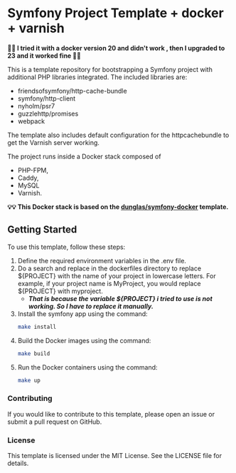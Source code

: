 # Symfony Project Template + docker + varnish

**🚨🚨 I tried it with a docker version 20 and didn't work , then I upgraded to 23 and it worked fine 🚨🚨**

This is a template repository for bootstrapping a Symfony project with additional PHP libraries integrated. The included libraries are:

* friendsofsymfony/http-cache-bundle
* symfony/http-client
* nyholm/psr7
* guzzlehttp/promises
* webpack

The template also includes default configuration for the httpcachebundle to get the Varnish server working.

The project runs inside a Docker stack composed of 
* PHP-FPM, 
* Caddy, 
* MySQL
* Varnish. 

**💡💡 This Docker stack is based on the [dunglas/symfony-docker](https://github.com/dunglas/symfony-docker) template.**

## Getting Started

To use this template, follow these steps:

1. Define the required environment variables in the .env file.
2. Do a search and replace in the dockerfiles directory to replace ${PROJECT} with the name of your project in lowercase letters. For example, if your project name is MyProject, you would replace ${PROJECT} with myproject.
   * _**That is because the variable ${PROJECT} i tried to use is not working. So I have to replace it manually.**_
3. Install the symfony app using the command: 
    ````bash
   make install
   ````
4. Build the Docker images using the command:
    ````bash
   make build
   ````
5. Run the Docker containers using the command:
    ````bash
   make up
   ````
### Contributing
If you would like to contribute to this template, please open an issue or submit a pull request on GitHub.

### License
This template is licensed under the MIT License. See the LICENSE file for details.

